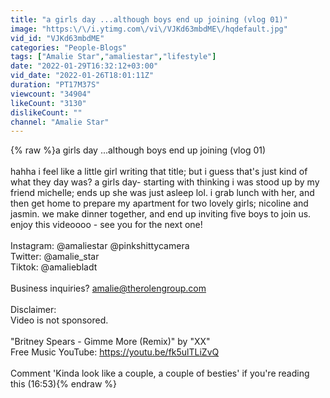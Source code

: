 ```yaml
---
title: "a girls day ...although boys end up joining (vlog 01)"
image: "https:\/\/i.ytimg.com\/vi\/VJKd63mbdME\/hqdefault.jpg"
vid_id: "VJKd63mbdME"
categories: "People-Blogs"
tags: ["Amalie Star","amaliestar","lifestyle"]
date: "2022-01-29T16:32:12+03:00"
vid_date: "2022-01-26T18:01:11Z"
duration: "PT17M37S"
viewcount: "34904"
likeCount: "3130"
dislikeCount: ""
channel: "Amalie Star"
---
```

{% raw %}a girls day ...although boys end up joining (vlog 01)<br /><br />hahha i feel like a little girl writing that title; but i guess that's just kind of what they day was? a girls day- starting with thinking i was stood up by my friend michelle; ends up she was just asleep lol. i grab lunch with her, and then get home to prepare my apartment for two lovely girls; nicoline and jasmin. we make dinner together, and end up inviting five boys to join us. enjoy this videoooo - see you for the next one!<br /><br />Instagram: @amaliestar @pinkshittycamera<br />Twitter: @amalie_star<br />Tiktok: @amaliebladt<br /><br />Business inquiries? amalie@therolengroup.com<br /><br />Disclaimer:<br />Video is not sponsored.<br /><br />&quot;Britney Spears - Gimme More (Remix)&quot; by &quot;XX&quot;<br />Free Music YouTube: <a rel="nofollow" target="blank" href="https://youtu.be/fk5ulTLiZvQ">https://youtu.be/fk5ulTLiZvQ</a><br /><br />Comment 'Kinda look like a couple, a couple of besties' if you're reading this (16:53){% endraw %}
